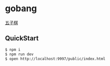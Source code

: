 # gobang

[五子棋](http://gobang.liangmin.wang/public/index.html)

## QuickStart

```bash
$ npm i
$ npm run dev
$ open http://localhost:9997/public/index.html
```

